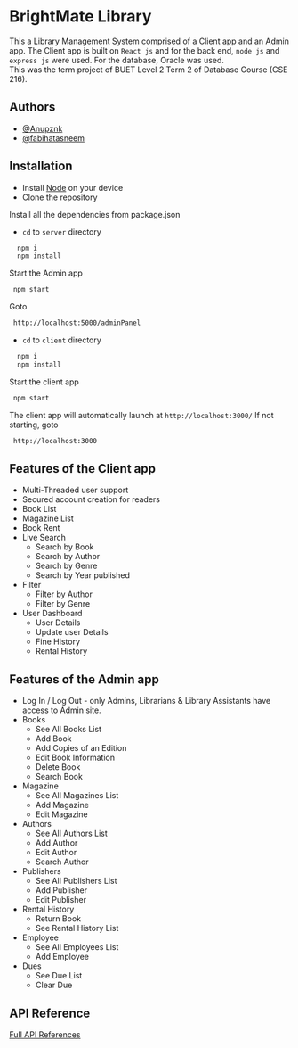
# BrightMate Library

This a Library Management System comprised of a Client app and an Admin app.
The Client app is built on `React js` and for the back end, `node js` and `express js` were used. 
For the database, Oracle was used. <br />
This was the term project of BUET Level 2 Term 2 of Database Course (CSE 216).


## Authors

- [@Anupznk](https://github.com/Anupznk)
- [@fabihatasneem](https://github.com/fabihatasneem)


## Installation

- Install [Node](https://nodejs.org/en/download/) on your device
- Clone the repository

Install all the dependencies from package.json

- `cd` to `server` directory
```bash
  npm i
  npm install
```
 Start the Admin app
 ```bash
  npm start
```
Goto
 ```bash
  http://localhost:5000/adminPanel
```


- `cd` to `client` directory
```bash
  npm i
  npm install
```
 Start the client app
 ```bash
  npm start
```
The client app will automatically launch at `http://localhost:3000/`
If not starting, goto
 ```bash
  http://localhost:3000
```

## Features of the Client app

- Multi-Threaded user support
- Secured account creation for readers
- Book List
- Magazine List
- Book Rent
- Live Search
   - Search by Book
   - Search by Author
   - Search by Genre
   - Search by Year published
- Filter
  -  Filter by Author
  -  Filter by Genre
- User Dashboard
   - User Details
   - Update user Details
   - Fine History
   - Rental History

## Features of the Admin app
- Log In / Log Out - only Admins, Librarians & Library Assistants have access to Admin site.
- Books
  - See All Books List
  - Add Book
  - Add Copies of an Edition
  - Edit Book Information
  - Delete Book
  - Search Book
- Magazine
  - See All Magazines List
  - Add Magazine
  - Edit Magazine
- Authors
  - See All Authors List 
  - Add Author
  - Edit Author
  - Search Author
- Publishers
  - See All Publishers List
  - Add Publisher
  - Edit Publisher
- Rental History
  - Return Book
  - See Rental History List
- Employee
  - See All Employees List 
  - Add Employee
- Dues
  - See Due List
  - Clear Due


## API Reference

[Full API References](https://documenter.getpostman.com/view/13141050/UVeAw9oE?fbclid=IwAR3DgAK1phAvB7Rp1KZsXI8HVQrIGN8VLHs6WgFOGY5atMAx49q9xfzN_gM#c9862e72-1278-482e-ad12-31d5cd53ca15)
